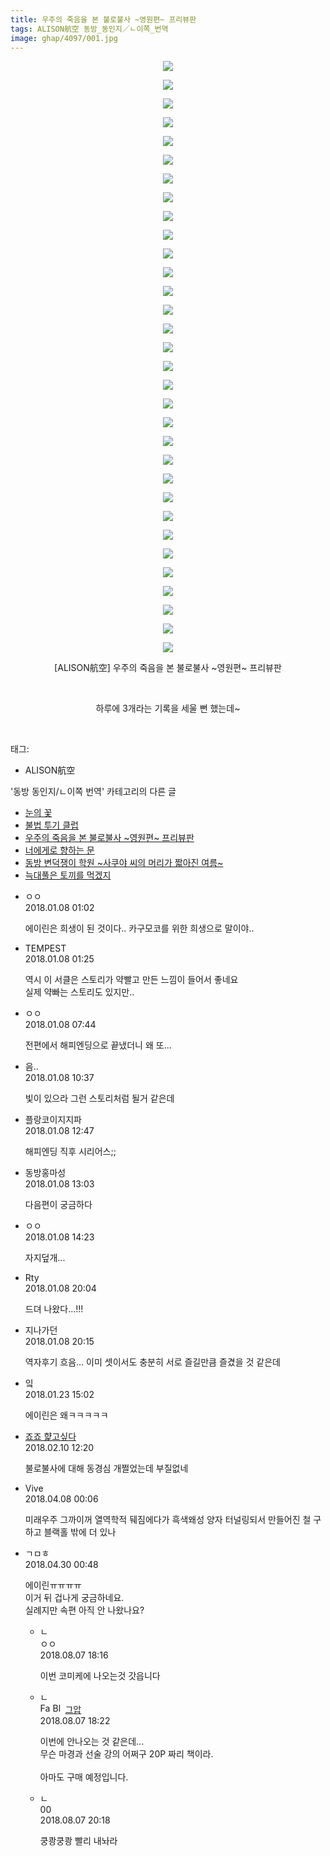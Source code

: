 ```yaml
---
title: 우주의 죽음을 본 불로불사 ~영원편~ 프리뷰판
tags: ALISON航空 동방_동인지／ㄴ이쪽_번역
image: ghap/4097/001.jpg
---
```

<div class="article">
<p style="text-align: center; clear: none; float: none;"><img src="{{ site.nasurl }}/ghap/4097/001.jpg"/></p>
<p style="text-align: center; clear: none; float: none;"><img src="{{ site.nasurl }}/ghap/4097/002.jpg"/></p>
<p style="text-align: center; clear: none; float: none;"><img src="{{ site.nasurl }}/ghap/4097/003.jpg"/></p>
<p style="text-align: center; clear: none; float: none;"><img src="{{ site.nasurl }}/ghap/4097/004.jpg"/></p>
<p style="text-align: center; clear: none; float: none;"><img src="{{ site.nasurl }}/ghap/4097/005.jpg"/></p>
<p style="text-align: center; clear: none; float: none;"><img src="{{ site.nasurl }}/ghap/4097/006.jpg"/></p>
<p style="text-align: center; clear: none; float: none;"><img src="{{ site.nasurl }}/ghap/4097/007.jpg"/></p>
<p style="text-align: center; clear: none; float: none;"><img src="{{ site.nasurl }}/ghap/4097/008.jpg"/></p>
<p style="text-align: center; clear: none; float: none;"><img src="{{ site.nasurl }}/ghap/4097/009.jpg"/></p>
<p style="text-align: center; clear: none; float: none;"><img src="{{ site.nasurl }}/ghap/4097/010.jpg"/></p>
<p style="text-align: center; clear: none; float: none;"><img src="{{ site.nasurl }}/ghap/4097/011.jpg"/></p>
<p style="text-align: center; clear: none; float: none;"><img src="{{ site.nasurl }}/ghap/4097/012.jpg"/></p>
<p style="text-align: center; clear: none; float: none;"><img src="{{ site.nasurl }}/ghap/4097/013.jpg"/></p>
<p style="text-align: center; clear: none; float: none;"><img src="{{ site.nasurl }}/ghap/4097/014.jpg"/></p>
<p style="text-align: center; clear: none; float: none;"><img src="{{ site.nasurl }}/ghap/4097/015.jpg"/></p>
<p style="text-align: center; clear: none; float: none;"><img src="{{ site.nasurl }}/ghap/4097/016.jpg"/></p>
<p style="text-align: center; clear: none; float: none;"><img src="{{ site.nasurl }}/ghap/4097/017.jpg"/></p>
<p style="text-align: center; clear: none; float: none;"><img src="{{ site.nasurl }}/ghap/4097/018.jpg"/></p>
<p style="text-align: center; clear: none; float: none;"><img src="{{ site.nasurl }}/ghap/4097/019.jpg"/></p>
<p style="text-align: center; clear: none; float: none;"><img src="{{ site.nasurl }}/ghap/4097/020.jpg"/></p>
<p style="text-align: center; clear: none; float: none;"><img src="{{ site.nasurl }}/ghap/4097/021.jpg"/></p>
<p style="text-align: center; clear: none; float: none;"><img src="{{ site.nasurl }}/ghap/4097/022.jpg"/></p>
<p style="text-align: center; clear: none; float: none;"><img src="{{ site.nasurl }}/ghap/4097/023.jpg"/></p>
<p style="text-align: center; clear: none; float: none;"><img src="{{ site.nasurl }}/ghap/4097/024.jpg"/></p>
<p style="text-align: center; clear: none; float: none;"><img src="{{ site.nasurl }}/ghap/4097/025.jpg"/></p>
<p style="text-align: center; clear: none; float: none;"><img src="{{ site.nasurl }}/ghap/4097/026.jpg"/></p>
<p style="text-align: center; clear: none; float: none;"><img src="{{ site.nasurl }}/ghap/4097/027.jpg"/></p>
<p style="text-align: center; clear: none; float: none;"><img src="{{ site.nasurl }}/ghap/4097/028.jpg"/></p>
<p style="text-align: center; clear: none; float: none;"><img src="{{ site.nasurl }}/ghap/4097/029.jpg"/></p>
<p style="text-align: center; clear: none; float: none;"><img src="{{ site.nasurl }}/ghap/4097/030.jpg"/></p>
<p style="text-align: center; clear: none; float: none;"><img src="{{ site.nasurl }}/ghap/4097/031.jpg"/></p>
<p style="text-align: center; clear: none; float: none;"><img src="{{ site.nasurl }}/ghap/4097/032.jpg"/></p>
<p style="text-align: center; clear: none; float: none;">[ALISON航空] 우주의 죽음을 본 불로불사 ~영원편~ 프리뷰판</p>
<p style="text-align: center; clear: none; float: none;"><br/></p>
<p style="text-align: center; clear: none; float: none;">하루에 3개라는 기록을 세울 뻔 했는데~</p>
<p><br/></p>
</div><div class="tagTrail">
<p>태그: </p>
<ul>
<li>ALISON航空</li>
</ul>
</div><div class="another">
<p>'동방 동인지/ㄴ이쪽 번역' 카테고리의 다른 글</p>
<ul>
<li><a href="/2018-01-09-ghap_4099">눈의 꽃</a></li>
<li><a href="/2018-01-08-ghap_4098">불법 투기 클럽</a></li>
<li><a href="/2018-01-08-ghap_4097">우주의 죽음을 본 불로불사 ~영원편~ 프리뷰판</a></li>
<li><a href="/2018-01-07-ghap_4096">너에게로 향하는 문</a></li>
<li><a href="/2018-01-07-ghap_4095">동방 변덕쟁이 학원 ~사쿠야 씨의 머리가 짧아진 여름~</a></li>
<li><a href="/2018-01-05-ghap_4088">늑대풀은 토끼를 먹겠지</a></li>
</ul>
</div><div class="cb_module cb_fluid">
<div class="cb_wrt cb_profile">
<div class="comment">
<ul>
<li class="cb_thumb_off" id="comment15168872">
<div class="cb_comment_area">
<div class="cb_info_area">
<div class="cb_section">
<span class="cb_nick_name">ㅇㅇ</span>
</div>
<div class="cb_section">
<span class="cb_date">2018.01.08 01:02 </span>
</div>
</div>
<div class="cb_dsc_comment">
<p class="cb_dsc">
											에이린은 희생이 된 것이다.. 카구모코를 위한 희생으로 말이야..
										</p>
</div>
</div></li>
<li class="cb_thumb_off" id="comment15168882">
<div class="cb_comment_area">
<div class="cb_info_area">
<div class="cb_section">
<span class="cb_nick_name">TEMPEST</span>
</div>
<div class="cb_section">
<span class="cb_date">2018.01.08 01:25 </span>
</div>
</div>
<div class="cb_dsc_comment">
<p class="cb_dsc">
											역시 이 서클은 스토리가 약빨고 만든 느낌이 들어서 좋네요<br/>
실제 약빠는 스토리도 있지만..
										</p>
</div>
</div></li>
<li class="cb_thumb_off" id="comment15169001">
<div class="cb_comment_area">
<div class="cb_info_area">
<div class="cb_section">
<span class="cb_nick_name">ㅇㅇ</span>
</div>
<div class="cb_section">
<span class="cb_date">2018.01.08 07:44 </span>
</div>
</div>
<div class="cb_dsc_comment">
<p class="cb_dsc">
											전편에서 해피엔딩으로 끝냈더니 왜 또...
										</p>
</div>
</div></li>
<li class="cb_thumb_off" id="comment15169090">
<div class="cb_comment_area">
<div class="cb_info_area">
<div class="cb_section">
<span class="cb_nick_name">음..</span>
</div>
<div class="cb_section">
<span class="cb_date">2018.01.08 10:37 </span>
</div>
</div>
<div class="cb_dsc_comment">
<p class="cb_dsc">
											빛이 있으라 그런 스토리처럼 될거 같은데
										</p>
</div>
</div></li>
<li class="cb_thumb_off" id="comment15169148">
<div class="cb_comment_area">
<div class="cb_info_area">
<div class="cb_section">
<span class="cb_nick_name">플랑코이지지파</span>
</div>
<div class="cb_section">
<span class="cb_date">2018.01.08 12:47 </span>
</div>
</div>
<div class="cb_dsc_comment">
<p class="cb_dsc">
											해피엔딩 직후 시리어스;;
										</p>
</div>
</div></li>
<li class="cb_thumb_off" id="comment15169153">
<div class="cb_comment_area">
<div class="cb_info_area">
<div class="cb_section">
<span class="cb_nick_name">동방홍마성</span>
</div>
<div class="cb_section">
<span class="cb_date">2018.01.08 13:03 </span>
</div>
</div>
<div class="cb_dsc_comment">
<p class="cb_dsc">
											다음편이 궁금하다
										</p>
</div>
</div></li>
<li class="cb_thumb_off" id="comment15169182">
<div class="cb_comment_area">
<div class="cb_info_area">
<div class="cb_section">
<span class="cb_nick_name">ㅇㅇ</span>
</div>
<div class="cb_section">
<span class="cb_date">2018.01.08 14:23 </span>
</div>
</div>
<div class="cb_dsc_comment">
<p class="cb_dsc">
											자지덮개...
										</p>
</div>
</div></li>
<li class="cb_thumb_off" id="comment15169396">
<div class="cb_comment_area">
<div class="cb_info_area">
<div class="cb_section">
<span class="cb_nick_name">Rty</span>
</div>
<div class="cb_section">
<span class="cb_date">2018.01.08 20:04 </span>
</div>
</div>
<div class="cb_dsc_comment">
<p class="cb_dsc">
											드뎌 나왔다...!!!
										</p>
</div>
</div></li>
<li class="cb_thumb_off" id="comment15169402">
<div class="cb_comment_area">
<div class="cb_info_area">
<div class="cb_section">
<span class="cb_nick_name">지나가던</span>
</div>
<div class="cb_section">
<span class="cb_date">2018.01.08 20:15 </span>
</div>
</div>
<div class="cb_dsc_comment">
<p class="cb_dsc">
											역자후기 흐음... 이미 셋이서도 충분히 서로 즐길만큼 즐겼을 것 같은데
										</p>
</div>
</div></li>
<li class="cb_thumb_off" id="comment15180897">
<div class="cb_comment_area">
<div class="cb_info_area">
<div class="cb_section">
<span class="cb_nick_name">잌</span>
</div>
<div class="cb_section">
<span class="cb_date">2018.01.23 15:02 </span>
</div>
</div>
<div class="cb_dsc_comment">
<p class="cb_dsc">
											에이린은 왜ㅋㅋㅋㅋㅋ
										</p>
</div>
</div></li>
<li class="cb_thumb_off" id="comment15196678">
<div class="cb_comment_area">
<div class="cb_info_area">
<div class="cb_section">
<span class="cb_nick_name"> <a href="http://aaa" onclick="return openLinkInNewWindow(this)">죠죠 햝고싶다</a></span>
</div>
<div class="cb_section">
<span class="cb_date">2018.02.10 12:20 </span>
</div>
</div>
<div class="cb_dsc_comment">
<p class="cb_dsc">
											불로불사에 대해 동경심 개쩔었는데 부질없네
										</p>
</div>
</div></li>
<li class="cb_thumb_off" id="comment15235129">
<div class="cb_comment_area">
<div class="cb_info_area">
<div class="cb_section">
<span class="cb_nick_name">Vive</span>
</div>
<div class="cb_section">
<span class="cb_date">2018.04.08 00:06 </span>
</div>
</div>
<div class="cb_dsc_comment">
<p class="cb_dsc">
											미래우주 그까이꺼 열역학적 뒈짐에다가 흑색왜성 양자 터널링되서 만들어진 철 구하고 블랙홀 밖에 더 있나
										</p>
</div>
</div></li>
<li class="cb_thumb_off" id="comment15247134">
<div class="cb_comment_area">
<div class="cb_info_area">
<div class="cb_section">
<span class="cb_nick_name">ㄱㅁㅎ</span>
</div>
<div class="cb_section">
<span class="cb_date">2018.04.30 00:48 </span>
</div>
</div>
<div class="cb_dsc_comment">
<p class="cb_dsc">
											에이린ㅠㅠㅠㅠ<br/>
이거 뒤 겁나게 궁금하네요.<br/>
실례지만 속편 아직 안 나왔나요?
										</p>
</div>
<ul>
<li class="cb_thumb_off" id="comment15302670">
<span class="cb_bu_subnode">ㄴ</span>
<div class="cb_comment_area">
<div class="cb_info_area">
<div class="cb_section">
<span class="cb_nick_name">ㅇㅇ</span>
</div>
<div class="cb_section">
<span class="cb_date">2018.08.07 18:16 </span>
</div>
</div>
<div class="cb_dsc_comment">
<p class="cb_dsc">
																이번 코미케에 나오는것 갓읍니다
															</p>
</div>
</div>
</li>
<li class="cb_thumb_off" id="comment15302673">
<span class="cb_bu_subnode">ㄴ</span>
<div class="cb_comment_area">
<div class="cb_info_area">
<div class="cb_section">
<span class="cb_nick_name"><img alt="Favicon of https://ghaptouhou.tistory.com" height="16" onerror="this.onerror=null;this.parentNode.removeChild(this)" src="https://ghaptouhou.tistory.com/favicon.ico" width="16"/> <img alt="BlogIcon" height="16" onerror="this.parentNode.removeChild(this)" src="https://ghaptouhou.tistory.com/index.gif" width="16"/> <a href="https://ghaptouhou.tistory.com" onclick="return openLinkInNewWindow(this)"> 그압</a><span class="tistoryProfileLayerTrigger" onclick='TistoryProfile.show(event, this, {"title":"\uc800\uae30 \uc774\uac70 \ub098\uc911\uc5d0 \uc218\uc815 \uac00\ub2a5\ud558\ub098\uc694","url":"https:\/\/ghap.tistory.com","nickname":"\uadf8\uc555","items":[]}); return false;'></span></span>
</div>
<div class="cb_section">
<span class="cb_date">2018.08.07 18:22 </span>
</div>
</div>
<div class="cb_dsc_comment">
<p class="cb_dsc">
																이번에 안나오는 것 같은데...<br/>
무슨 마경과 선술 강의 어쩌구 20P 짜리 책이라.<br/>
<br/>
아마도 구매 예정입니다.
															</p>
</div>
</div>
</li>
<li class="cb_thumb_off" id="comment15302773">
<span class="cb_bu_subnode">ㄴ</span>
<div class="cb_comment_area">
<div class="cb_info_area">
<div class="cb_section">
<span class="cb_nick_name">00</span>
</div>
<div class="cb_section">
<span class="cb_date">2018.08.07 20:18 </span>
</div>
</div>
<div class="cb_dsc_comment">
<p class="cb_dsc">
																쿵쾅쿵쾅 빨리 내놔라
															</p>
</div>
</div>
</li>
</ul>
</div></li>
</ul>
</div>
</div><!-- commentList close -->
</div>